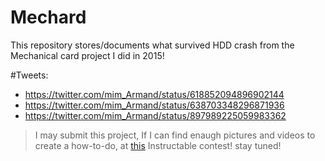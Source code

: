 # Mechard
This repository stores/documents what survived HDD crash from the Mechanical card project I did in 2015!




#Tweets:

- https://twitter.com/mim_Armand/status/618852094896902144
- https://twitter.com/mim_Armand/status/638703348296871936
- https://twitter.com/mim_Armand/status/897989225059983362


> I may submit this project, If I can find enaugh pictures and videos to create a how-to-do, at [this](https://www.instructables.com/contest/epilog10/) Instructable contest! stay tuned!
